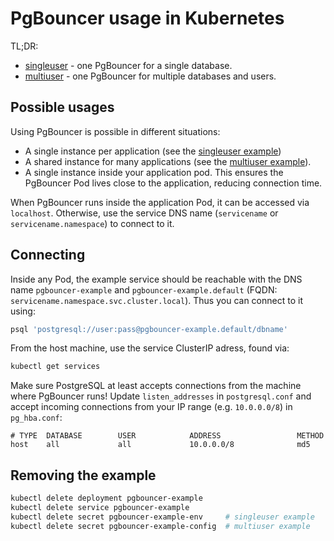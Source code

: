 PgBouncer usage in Kubernetes
=============================

TL;DR:

* [singleuser](https://github.com/edoburu/docker-pgbouncer/tree/master/examples/kubernetes/singleuser) - one PgBouncer for a single database.
* [multiuser](https://github.com/edoburu/docker-pgbouncer/tree/master/examples/kubernetes/multiuser) - one PgBouncer for multiple databases and users.

Possible usages
---------------

Using PgBouncer is possible in different situations:

* A single instance per application (see the [singleuser example](https://github.com/edoburu/docker-pgbouncer/tree/master/examples/kubernetes/singleuser))
* A shared instance for many applications (see the [multiuser example](https://github.com/edoburu/docker-pgbouncer/tree/master/examples/kubernetes/multiuser)).
* A single instance inside your application pod. This ensures the PgBouncer Pod lives close to the application, reducing connection time.

When PgBouncer runs inside the application Pod, it can be accessed via `localhost`. Otherwise, use the service DNS name (`servicename` or `servicename.namespace`) to connect to it.


Connecting
----------

Inside any Pod, the example service should be reachable with the DNS name `pgbouncer-example` and `pgbouncer-example.default` (FQDN: `servicename.namespace.svc.cluster.local`). Thus you can connect to it using:

```sh
psql 'postgresql://user:pass@pgbouncer-example.default/dbname'
```

From the host machine, use the service ClusterIP adress, found via:

```sh
kubectl get services
```

Make sure PostgreSQL at least accepts connections from the machine where PgBouncer runs! Update `listen_addresses` in `postgresql.conf` and accept incoming connections from your IP range (e.g. `10.0.0.0/8`) in `pg_hba.conf`:

```
# TYPE  DATABASE        USER            ADDRESS                 METHOD
host    all             all             10.0.0.0/8              md5
```

Removing the example
---------------------

```sh
kubectl delete deployment pgbouncer-example
kubectl delete service pgbouncer-example
kubectl delete secret pgbouncer-example-env     # singleuser example
kubectl delete secret pgbouncer-example-config  # multiuser example
```

